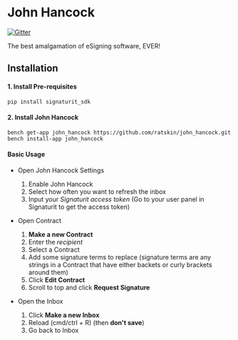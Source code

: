 # John Hancock
[![Gitter](https://badges.gitter.im/Join%20Chat.svg)](https://gitter.im/john_hancock/Lobby?utm_source=badge&utm_medium=badge&utm_campaign=pr-badge&utm_content=badge)

The best amalgamation of eSigning software, EVER!

## Installation

#### 1. Install Pre-requisites

	pip install signaturit_sdk

#### 2. Install John Hancock

	bench get-app john_hancock https://github.com/ratskin/john_hancock.git
	bench install-app john_hancock

#### Basic Usage

* Open John Hancock Settings

	1) Enable John Hancock
	2) Select how often you want to refresh the inbox
	3) Input your *Signaturit access token* (Go to your user panel in Signaturit to get the access token)

* Open Contract

	1) **Make a new Contract**
	2) Enter the *recipient*
	3) Select a Contract
	4) Add some signature terms to replace (signature terms are any strings in a Contract that have either backets or curly brackets around them)
	5) Click **Edit Contract**
	6) Scroll to top and click **Request Signature**
	
* Open the Inbox

	1) Click **Make a new Inbox**
	2) Reload (cmd/ctrl + R) (then **don't save**)
	3) Go back to Inbox
	

